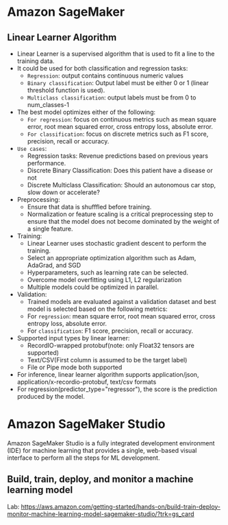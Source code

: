 # Amazon SageMaker

## Linear Learner Algorithm
- Linear Learner is a supervised algorithm that is used to fit a line to the training data.
- It could be used for both classification and regression tasks:
  - `Regression`: output contains continuous numeric values
  - `Binary classification`: Output label must be either 0 or 1 (linear threshold function is used).
  - `Multiclass classification`: output labels must be from 0 to num_classes-1
- The best model optimizes either of the following:
  - `For regression`: focus on continuous metrics such as mean square error, root mean squared error, cross entropy loss, absolute error.
  - `For classification`: focus on discrete metrics such as F1 score, precision, recall or accuracy.
- `Use cases`:
  - Regression tasks: Revenue predictions based on previous years performance.
  - Discrete Binary Classification: Does this patient have a disease or not
  - Discrete Multiclass Classification: Should an autonomous car stop, slow down or accelerate?
- Preprocessing:
  - Ensure that data is shufffled before training.
  - Normalization or feature scaling is a critical preprocessing step to ensure that the model does not become dominated by the weight of a single feature.
- Training:
  - Linear Learner uses stochastic gradient descent to perform the training.
  - Select an appropriate optimization algorithm such as Adam, AdaGrad, and SGD
  - Hyperparameters, such as learning rate can be selected.
  - Overcome model overfitting using L1, L2 regularization
  - Multiple models could be optimized in parallel.
- Validation:
  - Trained models are evaluated against a validation dataset and best model is selected based on the following metrics:
  - For `regression`: mean square error, root mean squared error, cross entropy loss, absolute error.
  - For `classification`: F1 score, precision, recall or accuracy.
- Supported input types by linear learner:
  - RecordIO-wrapped protobuf(note: only Float32 tensors are supported)
  - Text/CSV(First column is assumed to be the target label)
  - File or Pipe mode both supported
- For inference, linear learner algorithm supports application/json, application/x-recordio-protobuf, text/csv formats
- For regression(predictor_type="regressor"), the score is the prediction produced by the model.



# Amazon SageMaker Studio
Amazon SageMaker Studio is a fully integrated development environment (IDE) for machine learning that provides a single, web-based visual interface to perform all the steps for ML development.
## Build, train, deploy, and monitor a machine learning model
Lab: https://aws.amazon.com/getting-started/hands-on/build-train-deploy-monitor-machine-learning-model-sagemaker-studio/?trk=gs_card
